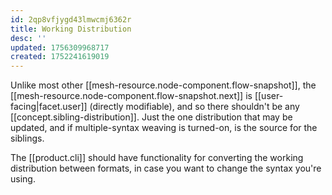 ```yaml
---
id: 2qp8vfjygd43lmwcmj6362r
title: Working Distribution
desc: ''
updated: 1756309968717
created: 1752241619019
---
```


Unlike most other [[mesh-resource.node-component.flow-snapshot]], the [[mesh-resource.node-component.flow-snapshot.next]] is [[user-facing|facet.user]] (directly modifiable), and so there shouldn't be any [[concept.sibling-distribution]]. Just the one distribution that may be updated, and if multiple-syntax weaving is turned-on, is the source for the siblings.

The [[product.cli]] should have functionality for converting the working distribution between formats, in case you want to change the syntax you're using.
